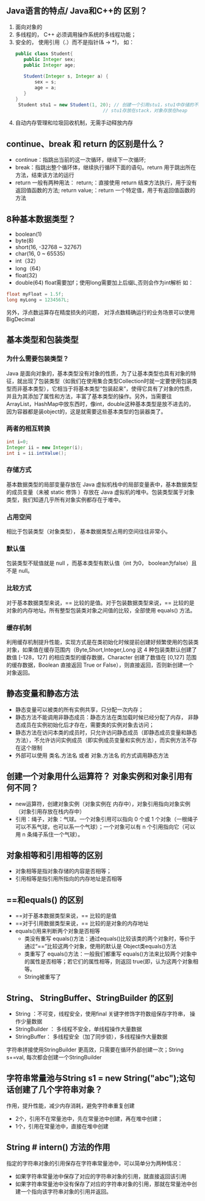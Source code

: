 ## Java语言的特点/ Java和C++的 区别？
1. 面向对象的
2. 多线程的， C++ 必须调用操作系统的多线程功能；
3. 安全的， 使用引用（.）而不是指针(& -> *)， 如：
   ```java
   public class Student{
      public Integer sex;
      public Integer age;
    
      Student(Integer s, Integer a) {
          sex = s;
          age = a;
      }
   }
    Student stu1 = new Student(1, 20); // 创建一个引用stu1，stu1中存储的不是对象的数据，而是是对象的地址，也即引用
                                   // stu1存放在stack，对象存放在heap
   ```
5. 自动内存管理和垃圾回收机制，无需手动释放内存

## continue、break 和 return 的区别是什么？
- continue：指跳出当前的这一次循环，继续下一次循环;
- break：指跳出整个循环体，继续执行循环下面的语句。return 用于跳出所在方法，结束该方法的运行
- return 一般有两种用法：
  return;：直接使用 return 结束方法执行，用于没有返回值函数的方法;
  return value;：return 一个特定值，用于有返回值函数的方法


## 8种基本数据类型？
- boolean(1)
- byte(8)
- short(16, -32768 ~ 32767)
- char(16, 0 ~ 65535)
- int（32）
- long（64）
- float(32)
- double(64)
float需要加f；使用long需要加上后缀L,否则会作为int解析  如：
``` java
float myFloat = 1.5f;
long myLong = 1234567L;
```
另外，浮点数运算存在精度损失的问题， 对浮点数精确运行的业务场景可以使用BigDecimal
## 基本类型和包装类型
### 为什么需要包装类型？
   Java 是面向对象的，基本类型没有对象的性质，为了让基本类型也具有对象的特征，就出现了包装类型（如我们在使用集合类型Collection时就一定要使用包装类型而非基本类型），它相当于将基本类型“包装起来”，使得它具有了对象的性质，并且为其添加了属性和方法，丰富了基本类型的操作。另外，当需要往ArrayList，HashMap中放东西时，像int，double这种基本类型是放不进去的，因为容器都是装object的，这是就需要这些基本类型的包装器类了。
### 两者的相互转换
```java
int i=0;
Integer ii = new Integer(i);
int i = ii.intValue();
```
### 存储方式
基本数据类型的局部变量存放在 Java 虚拟机栈中的局部变量表中，基本数据类型的成员变量（未被 static 修饰 ）存放在 Java 虚拟机的堆中。包装类型属于对象类型，我们知道几乎所有对象实例都存在于堆中。
### 占用空间
相比于包装类型（对象类型）， 基本数据类型占用的空间往往非常小。
### 默认值
包装类型不赋值就是 null ，而基本类型有默认值（int 为0， boolean为false）且不是 null。
### 比较方式
对于基本数据类型来说，== 比较的是值。对于包装数据类型来说，== 比较的是对象的内存地址。所有整型包装类对象之间值的比较，全部使用 equals() 方法。
### 缓存机制
利用缓存机制提升性能，实现方式是在类初始化时候提前创建好频繁使用的包装类对象，如果值在缓存范围内（Byte,Short,Integer,Long 这 4 种包装类默认创建了数值 [-128，127] 的相应类型的缓存数据，Character 创建了数值在 [0,127] 范围的缓存数据，Boolean 直接返回 True or False），则直接返回，否则新创建一个对象返回。

## 静态变量和静态方法
- 静态变量可以被类的所有实例共享，只分配一次内存；
- 静态方法不能调用非静态成员：静态方法在类加载时候已经分配了内存， 非静态成员在实例初始化后才存在，需要类的实例对象去访问；
- 静态方法在访问本类的成员时，只允许访问静态成员（即静态成员变量和静态方法），不允许访问实例成员（即实例成员变量和实例方法），而实例方法不存在这个限制
- 外部可以使用 类名.方法名 或者 对象.方法名 的方式调用静态方法


## 创建一个对象用什么运算符？ 对象实例和对象引用有何不同？
- new运算符，创建对象实例（对象实例在 内存中），对象引用指向对象实例（对象引用存放在栈内存中）
- 引用：绳子，对象：气球。一个对象引用可以指向 0 个或 1 个对象（一根绳子可以不系气球，也可以系一个气球）；一个对象可以有 n 个引用指向它（可以用 n 条绳子系住一个气球）。

## 对象相等和引用相等的区别
- 对象相等是指对象存储的内容是否相等；
- 引用相等是指引用所指向的内存地址是否相等

## ==和equals() 的区别
- ==对于基本数据类型来说，== 比较的是值
- ==对于引用数据类型来说，== 比较的是对象的内存地址
- equals()用来判断两个对象是否相等
   - 类没有重写 equals()方法：通过equals()比较该类的两个对象时，等价于通过“==”比较这两个对象，使用的默认是 Object类equals()方法
   - 类重写了 equals()方法：一般我们都重写 equals()方法来比较两个对象中的属性是否相等；若它们的属性相等，则返回 true(即，认为这两个对象相等。
   - String被重写了

## String、 StringBuffer、StringBuilder 的区别
- String ：不可变，线程安全，使用final 关键字修饰字符数组保存字符串， 操作少量数据
- StringBuilder ： 多线程不安全，单线程操作大量数据
- StringBuffer： 多线程安全（加了同步锁），多线程操作大量数据

字符串拼接使用StringBuilder 更高效，只需要在循环外部创建一次；String s+=val, 每次都会创建一个StringBuilder

## 字符串常量池与String s1 = new String("abc");这句话创建了几个字符串对象？
作用，提升性能，减少内存消耗，避免字符串重复创建
- 2个，引用不在常量池中，先在常量池中创建，再在堆中创建；
- 1个，引用在常量池中，直接在堆中创建

## String # intern() 方法的作用
指定的字符串对象的引用保存在字符串常量池中，可以简单分为两种情况：
- 如果字符串常量池中保存了对应的字符串对象的引用，就直接返回该引用
- 如果字符串常量池中没有保存了对应的字符串对象的引用，那就在常量池中创建一个指向该字符串对象的引用并返回。




